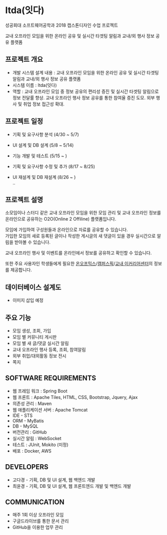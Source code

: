 # Itda(잇다)
성공회대 소프트웨어공학과 2018 캡스톤디자인 수업 프로젝트

교내 오프라인 모임을 위한 온라인 공유 및 실시간 타겟팅 알림과 교내/외 행사 정보 공유 플랫폼


## 프로젝트 개요
- 개발 시스템 설계 내용 : 교내 오프라인 모임을 위한 온라인 공유 및 실시간 타겟팅 알림과 교내/외 행사 정보 공유 플랫폼  
- 시스템 이름 : Itda(잇다)
- 역할 : 교내 오프라인 모임 중 정보 공유의 편리성 증진 및 실시간 타겟팅 알림으로 정보 전달률 향상. 교내 오프라인 행사 정보 공유를 통한 참여율 증진 도모. 외부 행사 및 취업 정보 접근성 확대.  

## 프로젝트 일정
- 기획 및 요구사항 분석 (4/30 ~ 5/7)
- UI 설계 및 DB 설계 (5/8 ~ 5/14)
- 기능 개발 및 테스트 (5/15 ~ )
  
- 기획 및 요구사항 수정 및 추가 (8/17 ~ 8/25)
- UI 재설계 및 DB 재설계 (8/26 ~ )  
..

## 프로젝트 설명
소모임이나 스터디 같은 교내 오프라인 모임을 위한 모임 관리 및 교내 오프라인 정보를 온라인으로 공유하는 O2O(Online 2 Offiline) 플랫폼입니다.

모임에 가입하여 구성원들과 온라인으로 자료를 공유할 수 있습니다.  
가입한 모임의 새로 등록된 글이나 작성한 게시글의 새 댓글이 있을 경우 실시간으로 알림을 받아볼 수 있습니다.  

교내 오프라인 행사 및 이벤트를 온라인에서 정보를 공유하고 확인할 수 있습니다.  

또한 주요 사용자인 학생들에게 필요한 [온오프믹스](https://onoffmix.com)/[캠퍼스픽](https://www.campuspick.com)/[교내 이커리어센터](http://ecareer.skhu.ac.kr/smain.html)의 정보를 제공합니다.

## 데이터베이스 설계도  
- 이미지 삽입 예정

## 주요 기능
- 모임 생성, 조회, 가입
- 모임 별 커뮤니티 게시판
- 모임 별 새 글/댓글 실시간 알림
- 교내 오프라인 행사 등록, 조회, 참여알림
- 외부 취업/대외활동 정보 전시
- 쪽지  

## SOFTWARE REQUIREMENTS
* 웹 프레임 워크 : Spring Boot
* 웹 프론트 : Apache Tiles, HTML, CSS, Bootstrap, Jquery, Ajax
* 의존성 관리 : Maven
* 웹 애플리케이션 서버 : Apache Tomcat
* IDE - STS
* ORM - MyBatis
* DB - MySQL
* 버전관리 : GitHub
* 실시간 알림 : WebSocket
* 테스트 : JUnit, Mokito (미정)
* 배포 : Docker, AWS


## DEVELOPERS
* 고다경 - 기획, DB 및 UI 설계, 웹 백엔드 개발
* 최윤경 - 기획, DB 및 UI 설계, 웹 프론트엔드 개발 및 백엔드 개발

## COMMUNICATION
* 매주 1회 이상 오프라인 모임
* 구글드라이브를 통한 문서 관리
* GitHub을 이용한 업무 관리
